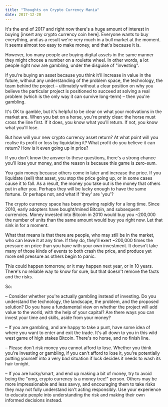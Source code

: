 ```yaml
---
title: "Thoughts on Crypto Currency Mania"
date: 2017-12-20
---
```


It's the end of 2017 and right now there's a huge amount of interest in buying [insert any crypto currency coin here]. Everyone wants to buy everything, and as a result we're very much in a bull market at the moment. It seems almost too easy to make money, and that's because it is.

However, too many people are buying digital assets in the same manner they might choose a number on a roulette wheel. In other words, a lot people right now are gambling, under the disguise of "investing".

If you're buying an asset because you think it'll increase in value in the future, without any understanding of the problem space, the technology, the team behind the project – ultimately without a clear position on why you believe the particular project is positioned to succeed at solving a real problem (which is the only way it can survive long-term) – then you're gambling.

It's OK to gamble, but it's helpful to be clear on what your motivations in the market are. When you bet on a horse, you're pretty clear: the horse must cross the line first. If it does, you know what you'll return. If not, you know what you'll lose.

But how will your new crypto currency asset return? At what point will you realise its profit or loss by liquidating it? What profit do you believe it can return? How is it even going up in price?

If you don't know the answer to these questions, there's a strong chance you'll lose your money, and the reason is because this game is zero-sum.

You gain money because others come in later and increase the price. If you liquidate (sell) that asset, you stop the price going up, or in some cases cause it to fall. As a result, the money you take out is the money that others put in after you. Perhaps they will be lucky enough to have the same fortune. Or perhaps not, and what if 'they' are 'you'?

The crypto currency space has been growing rapidly for a long time. Since 2010, early adopters have bought/mined Bitcoin, and subsequent currencies. Money invested into Bitcoin in 2010 would buy you ~200,000 the number of units than the same amount would buy you right now. Let that sink in for a moment.

What that means is that there are people, who may still be in the market, who can leave it at any time. If they do, they'll exert ~200,000 times the pressure on price than you have with your own investment. It doesn't take many of those kinds of events to both crash the price, and produce yet more sell pressure as others begin to panic.

This could happen tomorrow, or it may happen next year, or in 10 years. There's no reliable way to know for sure, but that doesn't remove the facts and the risks.

So:

– Consider whether you're actually gambling instead of investing. Do you understand the technology, the landscape, the problem, and the proposed solution? Do you have a fundamental view on whether the project will add value to the world, with the help of your capital? Are there ways you can invest your time and skills, aside from your money?

– If you are gambling, and are happy to take a punt, have some idea of where you want to enter and exit the trade. It's all down to you in this wild west game of high stakes Bitcoin. There's no horse, and no finish line.

– Please don't risk money you cannot afford to lose. Whether you think you're investing or gambling, if you can't afford to lose it, you're potentially putting yourself into a very bad situation if luck decides it needs to wash its hair tonight.

– If you are lucky/smart, and end up making a bit of money, try to avoid being the "omg, crypto currency is a money tree!" person. Others may be more impressionable and less savvy, and encouraging them to take risks they may not fully understand isn't acting responsibly. Use your experience to educate people into understanding the risk and making their own informed decisions instead.
